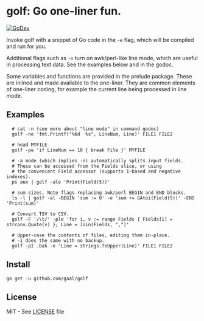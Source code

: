 # golf: Go one-liner fun.

[![GoDev](https://img.shields.io/static/v1?label=godev&message=reference&color=00add8)][godev]

Invoke golf with a snippet of Go code in the `-e` flag, which will be compiled
and run for you.

Additional flags such as `-n` turn on awk/perl-like line mode, which are useful
in processing text data. See the examples below and in the godoc.

Some variables and functions are provided in the prelude package. These are
inlined and made available to the one-liner. They are common elements of
one-liner coding, for example the current line being processed in line mode.

[godev]: https://pkg.go.dev/github.com/gaal/golf#section-documentation

## Examples

```
  # cat -n (see more about "line mode" in command godoc)
  golf -ne 'fmt.Printf("%6d  %s", LineNum, Line)' FILE1 FILE2

  # head MYFILE
  golf -pe 'if LineNum == 10 { break File }' MYFILE

  # -a mode (which implies -n) automatically splits input fields.
  # These can be accessed from the Fields slice, or using
  # the convenient Field accessor (supports 1-based and negative indexes).
  ps aux | golf -ale 'Print(Field(5))'

  # sum sizes. Note flags replacing awk/perl BEGIN and END blocks.
  ls -l | golf -al -BEGIN 'sum := 0' -e 'sum += GAtoi(Field(5))' -END 'Print(sum)'

  # Convert TSV to CSV.
  golf -F '/\t/' -ple 'for i, v := range Fields { Fields[i] = strconv.Quote(v) }; Line = Join(Fields, ",")'

  # Upper-case the contents of files, editing them in-place.
  # -i does the same with no backup.
  golf -pI .bak -e 'Line = strings.ToUpper(Line)' FILE1 FILE2
```

## Install

```
go get -u github.com/gaal/golf
```

## License

MIT - See [LICENSE][license] file

[license]: https://github.com/gaal/golf/blob/master/LICENSE